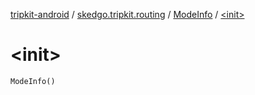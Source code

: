 [tripkit-android](../../index.md) / [skedgo.tripkit.routing](../index.md) / [ModeInfo](index.md) / [&lt;init&gt;](./-init-.md)

# &lt;init&gt;

`ModeInfo()`